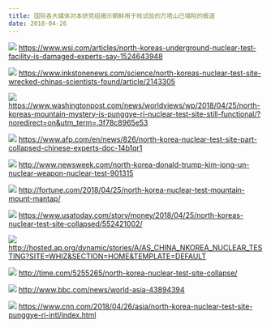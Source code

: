 ```yaml
---
title: 国际各大媒体对本研究组揭示朝鲜用于核试验的万塔山已塌陷的报道
date: 2018-04-26
---
```


![](NKNT-MT-Collapsed-1.png)
https://www.wsj.com/articles/north-koreas-underground-nuclear-test-facility-is-damaged-experts-say-1524643948

![](NKNT-MT-Collapsed-2.png)
https://www.inkstonenews.com/science/north-koreas-nuclear-test-site-wrecked-chinas-scientists-found/article/2143305

![](NKNT-MT-Collapsed-3.png)
https://www.washingtonpost.com/news/worldviews/wp/2018/04/25/north-koreas-mountain-mystery-is-punggye-ri-nuclear-test-site-still-functional/?noredirect=on&utm_term=.3f78c8965e53

![](NKNT-MT-Collapsed-4.png)
https://www.afp.com/en/news/826/north-korea-nuclear-test-site-part-collapsed-chinese-experts-doc-14b1qr1

![](NKNT-MT-Collapsed-5.png)
http://www.newsweek.com/north-korea-donald-trump-kim-jong-un-nuclear-weapon-nuclear-test-901315

![](NKNT-MT-Collapsed-6.png)
http://fortune.com/2018/04/25/north-korea-nuclear-test-mountain-mount-mantap/

![](NKNT-MT-Collapsed-7.png)
https://www.usatoday.com/story/money/2018/04/25/north-koreas-nuclear-test-site-collapsed/552421002/

![](NKNT-MT-Collapsed-8.png)
http://hosted.ap.org/dynamic/stories/A/AS_CHINA_NKOREA_NUCLEAR_TESTING?SITE=WHIZ&SECTION=HOME&TEMPLATE=DEFAULT

![](NKNT-MT-Collapsed-9.png)
http://time.com/5255265/north-korea-nuclear-test-site-collapse/

![](NKNT-MT-Collapsed-10.png)
http://www.bbc.com/news/world-asia-43894394

![](NKNT-MT-Collapsed-11.png)
https://www.cnn.com/2018/04/26/asia/north-korea-nuclear-test-site-punggye-ri-intl/index.html
